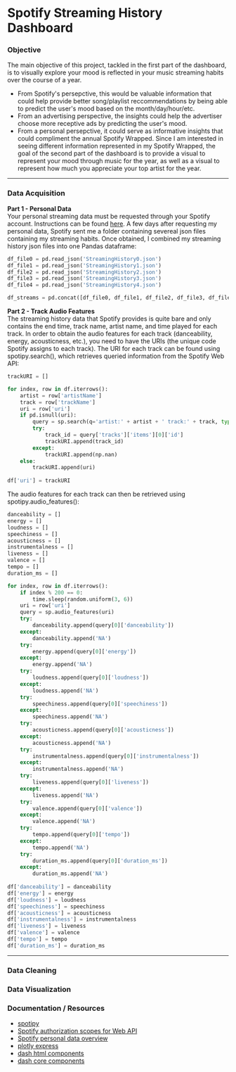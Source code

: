 # Spotify Streaming History Dashboard
### Objective
The main objective of this project, tackled in the first part of the dashboard, is to visually explore your mood is reflected in your music streaming habits over the course of a year. 
- From Spotify's persepctive, this would be valuable information that could help provide better song/playlist reccommendations by being able to predict the user's mood based on the month/day/hour/etc. 
- From an advertising perspective, the insights could help the advertiser choose more receptive ads by predicting the user's mood. 
- From a personal persepctive, it could serve as informative insights that could compliment the annual Spotify Wrapped. Since I am interested in seeing different information represented in my Spotify Wrapped, the goal of the second part of the dashboard is to provide a visual to represent your mood through music for the year, as well as a visual to represent how much you appreciate your top artist for the year. 
***
### Data Acquisition
**Part 1 - Personal Data**<br>
Your personal streaming data must be requested through your Spotify account. Instructions can be found [here](https://support.spotify.com/us/article/data-rights-and-privacy-settings/). A few days after requesting my personal data, Spotify sent me a folder containing severeal json files containing my streaming habits. Once obtained, I combined my streaming history json files into one Pandas dataframe:
```python
df_file0 = pd.read_json('StreamingHistory0.json')
df_file1 = pd.read_json('StreamingHistory1.json')
df_file2 = pd.read_json('StreamingHistory2.json')
df_file3 = pd.read_json('StreamingHistory3.json')
df_file4 = pd.read_json('StreamingHistory4.json')

df_streams = pd.concat([df_file0, df_file1, df_file2, df_file3, df_file4]).reset_index(drop=True)
```
**Part 2 - Track Audio Features**<br>
The streaming history data that Spotify provides is quite bare and only contains the end time, track name, artist name, and time played for each track. In order to obtain the audio features for each track (danceability, energy, acousticness, etc.), you need to have the URIs (the unique code Spotify assigns to each track). The URI for each track can be found using spotipy.search(), which retrieves queried information from the Spotify Web API:
```python
trackURI = []

for index, row in df.iterrows():
    artist = row['artistName']
    track = row['trackName']
    uri = row['uri']
    if pd.isnull(uri):
        query = sp.search(q='artist:' + artist + ' track:' + track, type='track')
        try:
            track_id = query['tracks']['items'][0]['id']
            trackURI.append(track_id)
        except:
            trackURI.append(np.nan)
    else:
        trackURI.append(uri)
        
df['uri'] = trackURI
```
The audio features for each track can then be retrieved using spotipy.audio_features():
```python
danceability = []
energy = []
loudness = []
speechiness = []
acousticness = []
instrumentalness = []
liveness = []
valence = []
tempo = []
duration_ms = []

for index, row in df.iterrows():
    if index % 200 == 0:
        time.sleep(random.uniform(3, 6))
    uri = row['uri']
    query = sp.audio_features(uri)
    try:
        danceability.append(query[0]['danceability'])
    except:
        danceability.append('NA')
    try:
        energy.append(query[0]['energy'])
    except:
        energy.append('NA')
    try:
        loudness.append(query[0]['loudness'])
    except:
        loudness.append('NA')
    try:
        speechiness.append(query[0]['speechiness'])
    except:
        speechiness.append('NA')
    try:
        acousticness.append(query[0]['acousticness'])
    except:
        acousticness.append('NA')
    try:
        instrumentalness.append(query[0]['instrumentalness'])
    except:
        instrumentalness.append('NA')
    try:
        liveness.append(query[0]['liveness'])
    except:
        liveness.append('NA')
    try:
        valence.append(query[0]['valence'])
    except:
        valence.append('NA')
    try:
        tempo.append(query[0]['tempo'])
    except:
        tempo.append('NA')
    try:
        duration_ms.append(query[0]['duration_ms'])
    except:
        duration_ms.append('NA')
        
df['danceability'] = danceability
df['energy'] = energy
df['loudness'] = loudness
df['speechiness'] = speechiness
df['acousticness'] = acousticness
df['instrumentalness'] = instrumentalness
df['liveness'] = liveness
df['valence'] = valence
df['tempo'] = tempo
df['duration_ms'] = duration_ms
```
***
### Data Cleaning

### Data Visualization



### Documentation / Resources
-  [spotipy](https://spotipy.readthedocs.io/en/2.19.0/#examples)
-  [Spotify authorization scopes for Web API](https://developer.spotify.com/documentation/general/guides/authorization/scopes/)
-  [Spotify personal data overview](https://support.spotify.com/us/article/understanding-my-data/)
-  [plotly express](https://plotly.com/python/plotly-express/)
-  [dash html components](https://dash.plotly.com/dash-html-components)
-  [dash core components](https://dash.plotly.com/dash-core-components)
